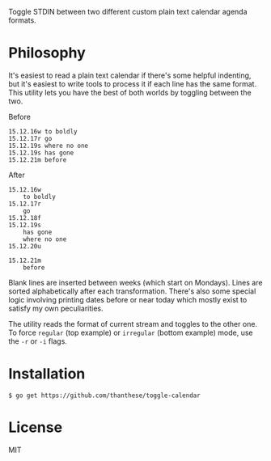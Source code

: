 Toggle STDIN between two different custom plain text calendar agenda formats.

# Philosophy

It's easiest to read a plain text calendar if there's some helpful indenting, but it's easiest to write tools to process it if each line has the same format. This utility lets you have the best of both worlds by toggling between the two.

Before

    15.12.16w to boldly
    15.12.17r go
    15.12.19s where no one
    15.12.19s has gone
    15.12.21m before

After

    15.12.16w
        to boldly
    15.12.17r
        go
    15.12.18f
    15.12.19s
        has gone
        where no one
    15.12.20u

    15.12.21m
        before

Blank lines are inserted between weeks (which start on Mondays). Lines are sorted alphabetically after each transformation. There's also some special logic involving printing dates before or near today which mostly exist to satisfy my own peculiarities.

The utility reads the format of current stream and toggles to the other one. To force `regular` (top example) or `irregular` (bottom example) mode, use the `-r` or `-i` flags.

# Installation

    $ go get https://github.com/thanthese/toggle-calendar

# License

MIT
